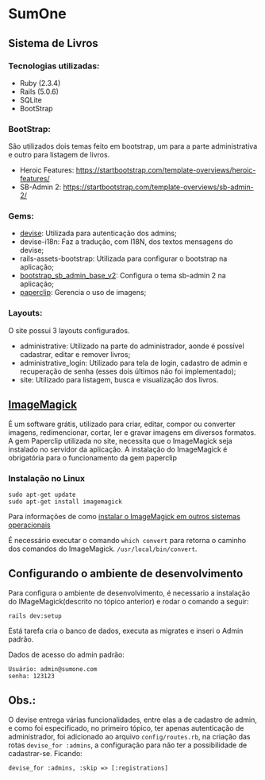 # SumOne
## Sistema de Livros

### Tecnologias utilizadas:

* Ruby (2.3.4)
* Rails (5.0.6)
* SQLite
* BootStrap

### BootStrap:

São utilizados dois temas feito em bootstrap, um para a parte administrativa e outro para listagem de livros.

* Heroic Features: https://startbootstrap.com/template-overviews/heroic-features/
* SB-Admin 2: https://startbootstrap.com/template-overviews/sb-admin-2/

### Gems:

* [devise](https://github.com/plataformatec/devise): Utilizada para autenticação dos admins;
* devise-i18n: Faz a tradução, com I18N, dos textos mensagens do devise;
* rails-assets-bootstrap: Utilizada para configurar o bootstrap na aplicação;
* [bootstrap_sb_admin_base_v2](https://startbootstrap.com/template-overviews/sb-admin-2/): Configura o tema sb-admin 2 na aplicação;
* [paperclip](https://github.com/thoughtbot/paperclip): Gerencia o uso de imagens;

### Layouts:

O site possui 3 layouts configurados.

* administrative: Utilizado na parte do administrador, aonde é possível cadastrar, editar e remover livros;
* administrative_login: Utilizado para tela de login, cadastro de admin e recuperação de senha (esses dois últimos não foi implementado);
* site: Utilizado para listagem, busca e visualização dos livros.

## [ImageMagick](http://www.imagemagick.org)

É um software grátis, utilizado para criar, editar, compor ou converter imagens, redimencionar, cortar, ler e gravar imagens em diversos formatos. 
A gem Paperclip utilizada no site, necessita que o ImageMagick seja instalado no servidor da aplicação.
A instalação do ImageMagick é obrigatória para o funcionamento da gem paperclip

### Instalação no Linux
```
sudo apt-get update
sudo apt-get install imagemagick
```
Para informações de como [instalar o ImageMagick em outros sistemas operacionais](https://www.imagemagick.org/script/download.php)

É necessário executar o comando `which convert` para retorna o caminho dos comandos do ImageMagick. `/usr/local/bin/convert`.

## Configurando o ambiente de desenvolvimento

Para configura o ambiente de desenvolvimento, é necessario a instalação do IMageMagick(descrito no tópico anterior) e rodar o comando a seguir:

```
rails dev:setup
```

Está tarefa cria o banco de dados, executa as migrates e inseri o Admin padrão.

Dados de acesso do admin padrão:
```
Usuário: admin@sumone.com
senha: 123123
```

## Obs.:

O devise entrega várias funcionalidades, entre elas a de cadastro de admin, e como foi especificado, no primeiro tópico, ter apenas autenticação de administrador, foi adicionado ao arquivo `config/routes.rb`, na criação das rotas `devise_for :admins`, a configuração para não ter a possibilidade de cadastrar-se. Ficando:

```
devise_for :admins, :skip => [:registrations]
```
